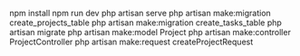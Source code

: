 
npm install
npm run dev
php artisan serve
php artisan make:migration create_projects_table
php artisan make:migration create_tasks_table
php artisan migrate
php artisan make:model Project
php artisan make:controller ProjectController
 php artisan make:request createProjectRequest